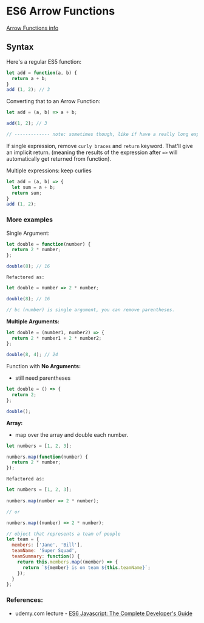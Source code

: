 # ES6 Arrow Functions

[Arrow Functions info](https://wesbos.com/arrow-functions)

## Syntax

Here's a regular ES5 function:

```js
let add = function(a, b) {
  return a + b;
}
add (1, 2); // 3 
```

Converting that to an Arrow Function:

```js
let add = (a, b) => a + b;

add(1, 2); // 3

// ------------- note: sometimes though, like if have a really long expression, may choose to use curlies and 'return' just so you can get the code on its own line, make it clearer
```

If single expression, remove `curly braces` and `return` keyword. That'll give an implicit return. (meaning the results of the expression after `=>` will automatically get returned from function).

Multiple expressions: keep curlies

```js
let add = (a, b) => {
  let sum = a + b; 
  return sum;
}
add (1, 2);
```

### More examples

Single Argument:

```js
let double = function(number) {
  return 2 * number;
};

double(8); // 16
```

`Refactored as:`

```js
let double = number => 2 * number;

double(8); // 16

// bc (number) is single argument, you can remove parentheses.
```

**Multiple Arguments:**

```js
let double = (number1, number2) => {
  return 2 * number1 + 2 * number2;
};

double(8, 4); // 24
```

Function with **No Arguments:** 

- still need parentheses

```js
let double = () => {
  return 2;
};

double();
```

**Array:**

- map over the array and double each number.

```js
let numbers = [1, 2, 3];

numbers.map(function(number) {
  return 2 * number;
});
```

`Refactored as:`

```js
let numbers = [1, 2, 3];
 
numbers.map(number => 2 * number);

// or

numbers.map((number) => 2 * number);
```

```js
// object that represents a team of people
let team = {
  members: ['Jane', 'Bill'],
  teamName: 'Super Squad',
  teamSummary: function() {
    return this.members.map((member) => {
      return `${member} is on team ${this.teamName}`;
    });
  }
};

```

### References: 

 - udemy.com lecture - [ES6 Javascript: The Complete Developer's Guide](https://www.udemy.com/course/javascript-es6-tutorial/learn/lecture/5417900#overview)